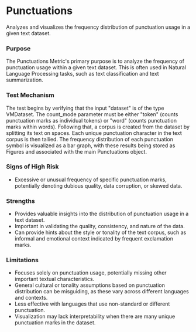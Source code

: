 # Punctuations

Analyzes and visualizes the frequency distribution of punctuation usage in a given text dataset.

### Purpose

The Punctuations Metric's primary purpose is to analyze the frequency of punctuation usage within a given text
dataset. This is often used in Natural Language Processing tasks, such as text classification and text
summarization.

### Test Mechanism

The test begins by verifying that the input "dataset" is of the type VMDataset. The count_mode parameter must be
either "token" (counts punctuation marks as individual tokens) or "word" (counts punctuation marks within words).
Following that, a corpus is created from the dataset by splitting its text on spaces. Each unique punctuation
character in the text corpus is then tallied. The frequency distribution of each punctuation symbol is visualized
as a bar graph, with these results being stored as Figures and associated with the main Punctuations object.

### Signs of High Risk

- Excessive or unusual frequency of specific punctuation marks, potentially denoting dubious quality, data
corruption, or skewed data.

### Strengths

- Provides valuable insights into the distribution of punctuation usage in a text dataset.
- Important in validating the quality, consistency, and nature of the data.
- Can provide hints about the style or tonality of the text corpus, such as informal and emotional context
indicated by frequent exclamation marks.

### Limitations

- Focuses solely on punctuation usage, potentially missing other important textual characteristics.
- General cultural or tonality assumptions based on punctuation distribution can be misguiding, as these vary
across different languages and contexts.
- Less effective with languages that use non-standard or different punctuation.
- Visualization may lack interpretability when there are many unique punctuation marks in the dataset.